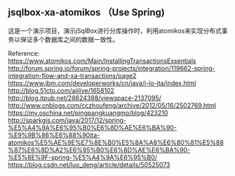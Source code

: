 ## jsqlbox-xa-atomikos （Use Spring)

这是一个演示项目，演示jSqlBox进行分库操作时，利用atomikos来实现分布式事务以保证多个数据库之间的数据一致性。

Reference:
https://www.atomikos.com/Main/InstallingTransactionsEssentials
http://forum.spring.io/forum/spring-projects/integration/119662-spring-integration-flow-and-xa-transactions/page2
https://www.ibm.com/developerworks/cn/java/j-lo-jta/index.html
http://blog.51cto.com/aiilive/1658102
http://blog.itpub.net/28624388/viewspace-2137095/
http://www.cnblogs.com/cczhoufeng/archive/2012/05/16/2502769.html
https://my.oschina.net/pingpangkuangmo/blog/423210
http://sparkgis.com/java/2017/12/spring-%E5%A4%9A%E6%95%B0%E6%8D%AE%E6%BA%90-%E9%9B%86%E6%88%90jta-atomikos%E5%AE%9E%E7%8E%B0%E5%8A%A8%E6%80%81%E5%88%87%E6%8D%A2%E6%95%B0%E6%8D%AE%E6%BA%90-%E5%8E%9F-spring-%E5%A4%9A%E6%95%B0/
https://blog.csdn.net/luo_deng/article/details/50525073

